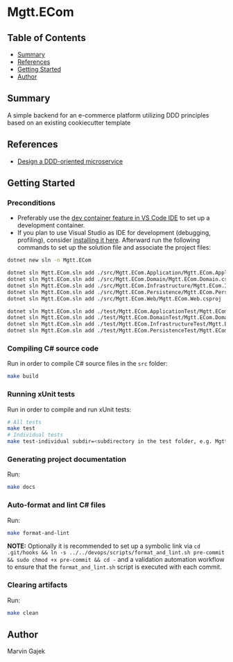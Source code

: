 # Mgtt.ECom

## Table of Contents

- [Summary](#summary)
- [References](#references)
- [Getting Started](#getting-started)
- [Author](#author)

## Summary

A simple backend for an e-commerce platform utilizing DDD principles based on an existing cookiecutter template

## References

- [Design a DDD-oriented microservice](https://learn.microsoft.com/en-us/dotnet/architecture/microservices/microservice-ddd-cqrs-patterns/ddd-oriented-microservice)

## Getting Started

### Preconditions

- Preferably use the [dev container feature in VS Code IDE](https://code.visualstudio.com/docs/devcontainers/containers) to set up a development container. 
- If you plan to use Visual Studio as IDE for development (debugging, profiling), consider [installing it here](https://visualstudio.microsoft.com/). Afterward run the following commands to set up the solution file and associate the project files:

```sh
dotnet new sln -n Mgtt.ECom

dotnet sln Mgtt.ECom.sln add ./src/Mgtt.ECom.Application/Mgtt.ECom.Application.csproj
dotnet sln Mgtt.ECom.sln add ./src/Mgtt.ECom.Domain/Mgtt.ECom.Domain.csproj
dotnet sln Mgtt.ECom.sln add ./src/Mgtt.ECom.Infrastructure/Mgtt.ECom.Infrastructure.csproj
dotnet sln Mgtt.ECom.sln add ./src/Mgtt.ECom.Persistence/Mgtt.ECom.Persistence.csproj
dotnet sln Mgtt.ECom.sln add ./src/Mgtt.ECom.Web/Mgtt.ECom.Web.csproj

dotnet sln Mgtt.ECom.sln add ./test/Mgtt.ECom.ApplicationTest/Mgtt.ECom.ApplicationTest.csproj
dotnet sln Mgtt.ECom.sln add ./test/Mgtt.ECom.DomainTest/Mgtt.ECom.DomainTest.csproj
dotnet sln Mgtt.ECom.sln add ./test/Mgtt.ECom.InfrastructureTest/Mgtt.ECom.InfrastructureTest.csproj
dotnet sln Mgtt.ECom.sln add ./test/Mgtt.ECom.PersistenceTest/Mgtt.ECom.PersistenceTest.csproj
```

### Compiling C# source code 

Run in order to compile C# source files in the `src` folder:

```sh
make build
```

### Running xUnit tests

Run in order to compile and run xUnit tests:

```sh
# All tests
make test
# Individual tests
make test-individual subdir=<subdirectory in the test folder, e.g. Mgtt.ECom.ApplicationTest>
```

### Generating project documentation

Run:

```sh
make docs
```
### Auto-format and lint C# files

Run:

```sh
make format-and-lint
```

**NOTE:** Optionally it is recommended to set up a symbolic link via `cd .git/hooks && ln -s ../../devops/scripts/format_and_lint.sh pre-commit && sudo chmod +x pre-commit && cd -` and a validation automation workflow to ensure that the `format_and_lint.sh` script is executed with each commit.

### Clearing artifacts

Run:

```sh
make clean
```

## Author

Marvin Gajek